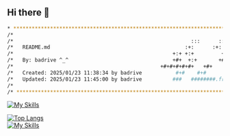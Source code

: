 ## Hi there 👋
```sh
* ************************************************************************** */
/*                                                                            */
/*                                                          :::      :::::::: */
/*   README.md                                            :+:      :+:    :+: */
/*                                                    +:+ +:+         +:+     */
/*   By: badrive ^_^                                  +#+  +:+       +#+      */
/*                                                +#+#+#+#+#+   +#+           */
/*   Created: 2025/01/23 11:38:34 by badrive           #+#    #+#             */
/*   Updated: 2025/01/23 11:45:00 by badrive          ###   ########.fr       */
/*                                                                            */
/* ************************************************************************** */
```

[![My Skills](https://skillicons.dev/icons?i=html,css,sass,js,typescript,c,git,bootstrap,docker)](https://skillicons.dev)
<br>
<!-- [![bfaras's 42 stats](https://badge.mediaplus.ma/Darkgray/bfaras)](https://github.com/oakoudad/badge42) -->
[![Top Langs](https://github-readme-stats.vercel.app/api/top-langs/?username=badrive&layout=donut&show_icons=true&theme=transparent)](https://github.com/anuraghazra/github-readme-stats)
<br>
[![My Skills](https://skillicons.dev/icons?i=bash,tailwind,react,laravel,next,npm,linux,figma,vscode)](https://skillicons.dev)

<!--
**badrive/badrive** is a ✨ _special_ ✨ repository because its `README.md` (this file) appears on your GitHub profile.

Here are some ideas to get you started:

- 🔭 I’m currently working on ...
- 🌱 I’m currently learning ...
- 👯 I’m looking to collaborate on ...
- 🤔 I’m looking for help with ...
- 💬 Ask me about ...
- 📫 How to reach me: ...
- 😄 Pronouns: ...
- ⚡ Fun fact: ...
-->
